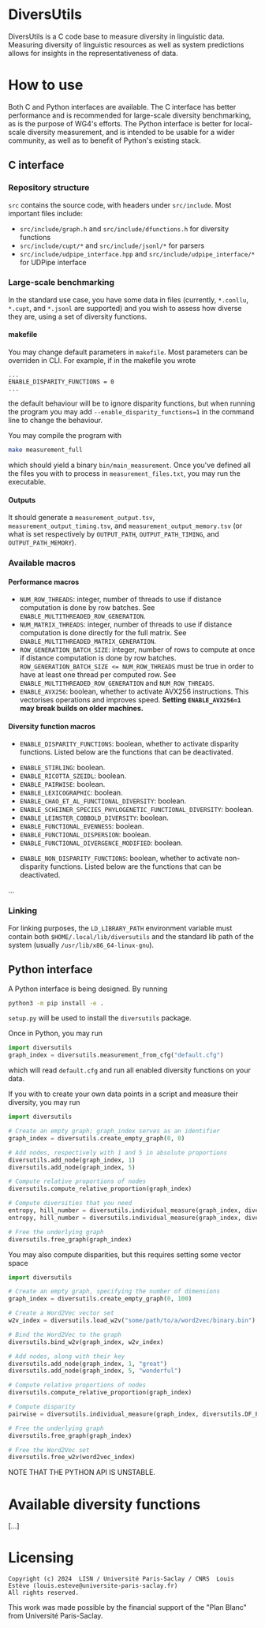 # DiversUtils

DiversUtils is a C code base to measure diversity in linguistic data.
Measuring diversity of linguistic resources as well as system predictions
allows for insights in the representativeness of data.

# How to use

Both C and Python interfaces are available.
The C interface has better performance and is recommended for large-scale
diversity benchmarking, as is the purpose of WG4's efforts.
The Python interface is better for local-scale diversity measurement, and is
intended to be usable for a wider community, as well as to benefit of Python's
existing stack.

## C interface

### Repository structure

`src` contains the source code, with headers under `src/include`.
Most important files include:
* `src/include/graph.h` and `src/include/dfunctions.h` for diversity functions
* `src/include/cupt/*` and `src/include/jsonl/*` for parsers
* `src/include/udpipe_interface.hpp` and `src/include/udpipe_interface/*` for UDPipe interface

### Large-scale benchmarking

In the standard use case, you have some data in files (currently, `*.conllu`,
`*.cupt`, and `*.jsonl` are supported) and you wish to assess how diverse they
are, using a set of diversity functions.

#### makefile

You may change default parameters in `makefile`.
Most parameters can be overriden in CLI.
For example, if in the makefile you wrote
```text
...
ENABLE_DISPARITY_FUNCTIONS = 0
...
```
the default behaviour will be to ignore disparity functions, but when running
the program you may add `--enable_disparity_functions=1` in the command line to
change the behaviour.

You may compile the program with
```bash
make measurement_full
```
which should yield a binary `bin/main_measurement`.
Once you've defined all the files you with to process in
`measurement_files.txt`, you may run the executable.

#### Outputs

It should generate a `measurement_output.tsv`, `measurement_output_timing.tsv`,
and `measurement_output_memory.tsv` (or what is set respectively by
`OUTPUT_PATH`, `OUTPUT_PATH_TIMING`, and `OUTPUT_PATH_MEMORY`).

### Available macros

#### Performance macros

* `NUM_ROW_THREADS`: integer, number of threads to use if distance computation
is done by row batches. See `ENABLE_MULTITHREADED_ROW_GENERATION`.
* `NUM_MATRIX_THREADS`: integer, number of threads to use if distance
computation is done directly for the full matrix. See
`ENABLE_MULTITHREADED_MATRIX_GENERATION`.
* `ROW_GENERATION_BATCH_SIZE`: integer, number of rows to compute at once if
distance computation is done by row batches.
`ROW_GENERATION_BATCH_SIZE <= NUM_ROW_THREADS` must be true in order to have
at least one thread per computed row.
See `ENABLE_MULTITHREADED_ROW_GENERATION` and `NUM_ROW_THREADS`.
* `ENABLE_AVX256`: boolean, whether to activate AVX256 instructions. This
vectorises operations and improves speed. **Setting `ENABLE_AVX256=1` may
break builds on older machines.**

#### Diversity function macros

* `ENABLE_DISPARITY_FUNCTIONS`: boolean, whether to activate disparity
functions. Listed below are the functions that can be deactivated.
- `ENABLE_STIRLING`: boolean.
- `ENABLE_RICOTTA_SZEIDL`: boolean.
- `ENABLE_PAIRWISE`: boolean.
- `ENABLE_LEXICOGRAPHIC`: boolean.
- `ENABLE_CHAO_ET_AL_FUNCTIONAL_DIVERSITY`: boolean.
- `ENABLE_SCHEINER_SPECIES_PHYLOGENETIC_FUNCTIONAL_DIVERSITY`: boolean.
- `ENABLE_LEINSTER_COBBOLD_DIVERSITY`: boolean.
- `ENABLE_FUNCTIONAL_EVENNESS`: boolean.
- `ENABLE_FUNCTIONAL_DISPERSION`: boolean.
- `ENABLE_FUNCTIONAL_DIVERGENCE_MODIFIED`: boolean.
* `ENABLE_NON_DISPARITY_FUNCTIONS`: boolean, whether to activate non-disparity
functions. Listed below are the functions that can be deactivated.

...

### Linking

For linking purposes, the `LD_LIBRARY_PATH` environment variable must contain
both `$HOME/.local/lib/diversutils` and the standard lib path of the system
(usually `/usr/lib/x86_64-linux-gnu`).

## Python interface

A Python interface is being designed.
By running
```bash
python3 -m pip install -e .
```
`setup.py` will be used to install the `diversutils` package.

Once in Python, you may run
```python
import diversutils
graph_index = diversutils.measurement_from_cfg("default.cfg")
```
which will read `default.cfg` and run all enabled diversity functions on your
data.

If you with to create your own data points in a script and measure their
diversity, you may run
```python
import diversutils

# Create an empty graph; graph_index serves as an identifier
graph_index = diversutils.create_empty_graph(0, 0)

# Add nodes, respectively with 1 and 5 in absolute proportions
diversutils.add_node(graph_index, 1)
diversutils.add_node(graph_index, 5)

# Compute relative proportions of nodes
diversutils.compute_relative_proportion(graph_index)

# Compute diversities that you need
entropy, hill_number = diversutils.individual_measure(graph_index, diversutils.DF_ENTROPY_SHANNON_WEAVER)
entropy, hill_number = diversutils.individual_measure(graph_index, diversutils.DF_ENTROPY_RENYI, 2.0)

# Free the underlying graph
diversutils.free_graph(graph_index)
```

You may also compute disparities, but this requires setting some vector space
```python
import diversutils

# Create an empty graph, specifying the number of dimensions
graph_index = diversutils.create_empty_graph(0, 100)

# Create a Word2Vec vector set
w2v_index = diversutils.load_w2v("some/path/to/a/word2vec/binary.bin")

# Bind the Word2Vec to the graph
diversutils.bind_w2v(graph_index, w2v_index)

# Add nodes, along with their key
diversutils.add_node(graph_index, 1, "great")
diversutils.add_node(graph_index, 5, "wonderful")

# Compute relative proportions of nodes
diversutils.compute_relative_proportion(graph_index)

# Compute disparity
pairwise = diversutils.individual_measure(graph_index, diversutils.DF_PAIRWISE)

# Free the underlying graph
diversutils.free_graph(graph_index)

# Free the Word2Vec set
diversutils.free_w2v(word2vec_index)
```

NOTE THAT THE PYTHON API IS UNSTABLE.

# Available diversity functions

[...]

# Licensing

```
Copyright (c) 2024  LISN / Université Paris-Saclay / CNRS  Louis Estève (louis.esteve@universite-paris-saclay.fr)
All rights reserved.
```

This work was made possible by the financial support of the "Plan Blanc" from
Université Paris-Saclay.
